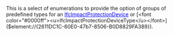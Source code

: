 This is a select of enumerations to provide the option of groups of predefined types for an [<font color="#0000ff"><u>IfcImpactProtectionDevice</u></font>]($element://{2CCC5500-DE35-4db2-87C6-55B53CA06894}) or [<font color="#0000ff"><u>IfcImpactProtectionDeviceType</u></font>]($element://{2611DC1C-60E0-47b7-8506-B0D8829FA389}).
